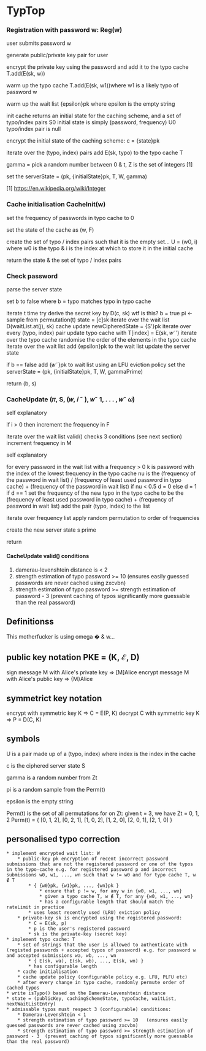 # TypTop

### Registration with password w: Reg(w)
user submits password w
<!-- (𝑝𝑘, 𝑠𝑘) ←$ 𝒦 -->
generate public/private key pair for user
<!-- T[0] ←$ E𝑤 (𝑠𝑘) -->
encrypt the private key using the password and add it to the typo cache T.add(E(sk, w))
<!-- For 𝑖 = 1, . . . , 𝑡 do T[𝑖] ←$ 𝒞E -->
warm up the typo cache T.add(E(sk, w1))where w1 is a likely typo of password w
<!-- For 𝑗 = 1, . . . , 𝜔 do W[𝑗] ←$ ℰ𝑝𝑘 (𝜀) -->
warm up the wait list {epsilon}pk where epsilon is the empty string
<!-- (S0, 𝒰0) ←$ CacheInit(𝑤) -->
init cache returns an initial state for the caching scheme, and a set of typo/index pairs
    S0 initial state is simply (password, frequency)
    U0 typo/index pair is null
<!-- 𝑐 ←$ ℰ𝑝𝑘 (S0) -->
encrypt the initial state of the caching scheme: c = {state}pk
<!-- For (𝑤, 𝑖 ˜ ) ∈ 𝒰0 do -->
iterate over the (typo, index) pairs
    <!-- T[𝑖] ←$ E𝑤˜(𝑠𝑘) -->
    add E(sk, typo) to the typo cache T
<!-- 𝛾 ←$ Z𝜔 -->
gamma = pick a random number between 0 & t, Z is the set of integers [1]
<!-- 𝑠 ← (𝑝𝑘, 𝑐, T, W, 𝛾) -->
set the serverState = (pk, {initialState}pk, T, W, gamma)
<!-- Return s -->

[1] https://en.wikipedia.org/wiki/Integer

### Cache initialisation CacheInit(w)
<!-- For 𝑖 = 1, . . . , 𝑡 do F[𝑖] ← 0 -->
set the frequency of passwords in typo cache to 0
<!-- S ← (𝑤, F) -->
set the state of the cache as (w, F)
<!-- 𝒰 ← 𝜑 -->
create the set of typo / index pairs such that it is the empty set...
    U = (w0, i) where w0 is the typo & i is the index at which to store it in the initial cache
<!-- Return (S, 𝒰) -->
return the state & the set of typo / index pairs

### Check password
<!-- Parse 𝑠 as (𝑝𝑘, 𝑐, 𝛾, T, W) -->
parse the server state
<!-- 𝑏 ← false -->
set b to false where b = typo matches typo in typo cache
<!-- For 𝑖 = 0, . . . , 𝑡 do -->
iterate t time
    <!-- 𝑠𝑘 ← D𝑤(T[𝑖]) -->
    try derive the secret key by D(c, sk)
    <!-- If 𝑠𝑘 , ⊥ then -->
        wtf is this?
        <!-- 𝑏 ← true; 𝜋 ←$ Perm(𝑡); S ← 𝒟𝑠𝑘 (𝑐) -->
        b = true
        pi <- sample from permutation(t)
        state = [c]sk
        <!-- For 𝑗 = 1, . . . , 𝜔  -->
        iterate over the wait list
            <!-- do 𝑤˜ 𝑗 ← 𝒟𝑠𝑘 (W[𝑗]) -->
            D(waitList.at(j), sk)
        <!-- (S′, 𝒰) ← CacheUpdt(𝜋, S, (𝑤, 𝑖 ˜ ), 𝑤˜ 1, . . . , 𝑤˜ 𝜔) -->
        cache update
        <!-- 𝑐′ ←$ ℰ𝑝𝑘 (S′) -->
        newCipheredState = {S'}pk
        <!-- For (𝑤˜′, 𝑗) ∈ 𝒰 -->
        iterate over every (typo, index) pair
            <!-- do T[𝑗] ←$ E𝑤˜′ (𝑠𝑘) -->
            update typo cache with T[index] = E(sk, 𝑤˜′)
        <!-- For 𝑗 = 1, . . . , 𝑡 -->
        iterate over the typo cache
            <!-- do T′[𝜋[𝑗]] ← T[𝑗]𝑤˜′ -->
            randomise the order of the elements in the typo cache
        <!-- For 𝑗 = 1, . . . , 𝜔 -->
        iterate over the wait list
            <!-- do W[𝑗] ←$ ℰ𝑝𝑘 (𝜀) -->
            add {epsilon}pk to the wait list 
        <!-- 𝑠 ← (𝑝𝑘, 𝑐′, 𝛾, T′, W) -->
        update the server state
<!-- If 𝑏 = false then -->
if b == false
    <!-- W[𝛾] ←$ ℰ𝑝𝑘 (𝑤˜ ); 𝛾′ ← 𝛾 + 1 mod 𝜔 -->
    add {𝑤˜}pk to wait list using an LFU eviction policy
    <!-- 𝑠 ← (𝑝𝑘, 𝑐, T, W, 𝛾′) -->
    set the serverState = (pk, {initialState}pk, T, W, gammaPrime)
<!-- Return (𝑏, 𝑠) -->
return (b, s)

### CacheUpdate (𝜋, S, (𝑤, 𝑖 ˜ ), 𝑤˜ 1, . . . , 𝑤˜ 𝜔)
<!-- Parse S as (𝑤, F) -->
self explanatory
<!-- If 𝑖 > 0 then F[𝑖] ← F[𝑖] + 1 -->
if i > 0 then increment the frequency in F
<!-- For 𝑗 = 1, . . . , 𝜔 do -->
iterate over the wait list
    <!-- If valid(𝑤, 𝑤˜ 𝑗 ) = true then -->
    valid() checks 3 conditions (see next section)
        <!-- ℳ[𝑤˜ 𝑗 ] ← ℳ[𝑤˜ 𝑗 ] + 1 -->
        increment frequency in M
<!-- Sort ℳ in decreasing order of values -->
self explanatory
<!-- For each 𝑤˜′ such that ℳ[𝑤˜′] > 0 do -->
for every password in the wait list with a frequency > 0 
    <!-- 𝑘 ← argmin𝑗 F[𝑗] -->
    k is password with the index of the lowest frequency in the typo cache
    <!-- 𝜈 ← ℳ[𝑤˜′]/(F[𝑘] + ℳ[𝑤˜′]) -->
    nu is the (frequency of the password in wait list) / (frequency of least used password in typo cache) + (frequency of the password in wait list)
    <!-- 𝑑 ← 𝜈 {0, 1} -->
    if nu < 0.5 d = 0 else d = 1
    <!-- If 𝑑 = 1 then -->
    if d == 1
        <!-- F[𝑘] ← F[𝑘] + ℳ[𝑤˜′] -->
        set the frequency of the new typo in the typo cache to be the (frequency of least used password in typo cache) + (frequency of password in wait list)
        <!-- 𝒰 ← 𝒰 ∪ {(𝑤˜′, 𝑘)} -->
        add the pair (typo, index) to the list
<!-- For 𝑗 = 1, . . . , 𝑡 do -->
iterate over frequency list
    <!-- F′[𝜋(𝑗)] ← F[𝑗] -->
    apply random permutation to order of frequencies
<!-- S′ ← (𝑤, F′) -->
create the new server state s prime
<!-- Return (S′, 𝒰) -->
return

#### CacheUpdate valid() conditions
1. damerau-levenshtein distance is < 2
2. strength estimation of typo password >= 10   (ensures easily guessed passwords are never cached using zxcvbn)
3. strength estimation of typo password >= strength estimation of password - 3  (prevent caching of typos significantly more guessable than the real password)

## Definitionss

This motherfucker is using omega � & w...


## public key notation PKE = (K, ℰ, D)
sign message M with Alice's private key   => [M]Alice
encrypt message M with Alice's public key => {M}Alice

## symmetrict key notation
encrypt with symmetric key K   => C = E(P, K)
decrypt C with symmetric key K => P = D(C, K)

## symbols
U is a pair made up of a (typo, index) where index is the index in the cache

c is the ciphered server state S

gamma is a random number from Zt

pi is a random sample from the Perm(t)

epsilon is the empty string

Perm(t) is the set of all permutations for on Zt:
    given t = 3, we have Zt = 0, 1, 2
    Perm(t) = {
        [0, 1, 2],
        [0, 2, 1],
        [1, 0, 2],
        [1, 2, 0],
        [2, 0, 1],
        [2, 1, 0]
    }


## personalised typo correction
    * implement encrypted wait list: W
        * public-key pk encryption of recent incorrect password submissions that are not the registered password or one of the typos in the typo-cache e.g. for registered password p and incorrect submissions w0, w1, ..., wn such that w != w0 and for typo cache T, w ∉ T
            * { {w0}pk, {w1}pk, ..., {wn}pk }
                * ensure that p != w, for any w in {w0, w1, ..., wn}
                * given a typo cache T, w ∉ T, for any {w0, w1, ..., wn}
                * has a configurable length that should match the rateLimit in practice
            * uses least recently used (LRU) eviction policy
        * private-key sk is encrypted using the registered password:
            * C = E(sk, p)
            * p is the user's registered password
            * sk is the private-key (secret key)
    * implement typo cache: T
        * set of strings that the user is allowed to authenticate with (registed passwords + accepted typos of password) e.g. for password w and accepted submissions wa, wb, ..., wn
            * { E(sk, wa), E(sk, wb), ..., E(sk, wn) }
            * has configurable length
        * cache initialisation
        * cache update policy (configurable policy e.g. LFU, PLFU etc)
        * after every change in typo cache, randomly permute order of cached typos
    * write isTypo() based on the Damerau-Levenshtein distance
    * state = (publicKey, cachingSchemeState, typoCache, waitList, nextWaitListEntry)
    * admissable typos must respect 3 (configurable) conditions:
        * Damerau-Levenshtein < 1
        * strength estimation of typo password >= 10   (ensures easily guessed passwords are never cached using zxcvbn)
        * strength estimation of typo password >= strength estimation of password - 3  (prevent caching of typos significantly more guessable than the real password)